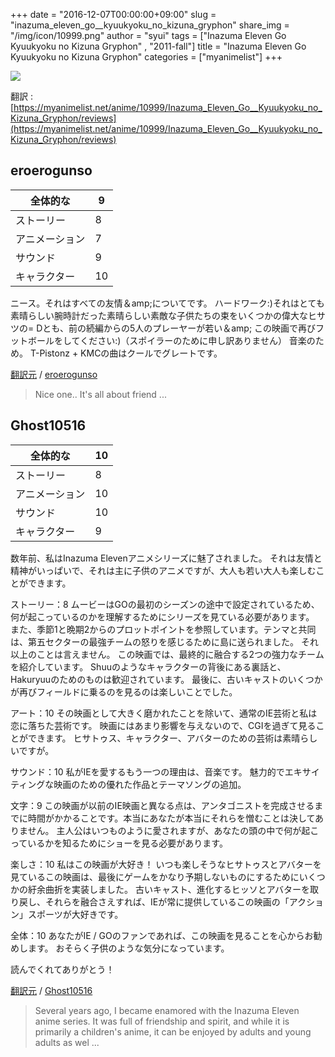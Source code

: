 +++
date = "2016-12-07T00:00:00+09:00"
slug = "inazuma_eleven_go__kyuukyoku_no_kizuna_gryphon"
share_img = "/img/icon/10999.png"
author = "syui"
tags = ["Inazuma Eleven Go Kyuukyoku no Kizuna Gryphon" , "2011-fall"]
title = "Inazuma Eleven Go Kyuukyoku no Kizuna Gryphon"
categories = ["myanimelist"]
+++

![](https://myanimelist.cdn-dena.com/images/anime/7/44972.jpg)


<!--more-->

翻訳 : [https://myanimelist.net/anime/10999/Inazuma_Eleven_Go__Kyuukyoku_no_Kizuna_Gryphon/reviews](https://myanimelist.net/anime/10999/Inazuma_Eleven_Go__Kyuukyoku_no_Kizuna_Gryphon/reviews)


## eroerogunso



全体的な|  9
--- | ---
ストーリー|  8
アニメーション|  7
サウンド|  9
キャラクター|  10

ニース。それはすべての友情＆amp;についてです。 ハードワーク:)それはとても素晴らしい腕時計だった素晴らしい素敵な子供たちの束をいくつかの偉大なヒサツの= Dとも、前の続編からの5人のプレーヤーが若い＆amp; この映画で再びフットボールをしてください:)（スポイラーのために申し訳ありません）
音楽のため。  T-Pistonz + KMCの曲はクールでグレートです。

[翻訳元](https://myanimelist.net/reviews.php?id=99801) / [eroerogunso](https://myanimelist.net/profile/eroerogunso/reviews)


> Nice one.. It's all about friend ...

## Ghost10516



全体的な|  10
--- | ---
ストーリー|  8
アニメーション|  10
サウンド|  10
キャラクター|  9

数年前、私はInazuma Elevenアニメシリーズに魅了されました。 それは友情と精神がいっぱいで、それは主に子供のアニメですが、大人も若い大人も楽しむことができます。

ストーリー：8
ムービーはGOの最初のシーズンの途中で設定されているため、何が起こっているのかを理解するためにシリーズを見ている必要があります。 また、季節1と晩期2からのプロットポイントを参照しています。テンマと共同は、第五セクターの最強チームの怒りを感じるために島に送られました。 それ以上のことは言えません。 この映画では、最終的に融合する2つの強力なチームを紹介しています。  Shuuのようなキャラクターの背後にある裏話と、Hakuryuuのためのものは歓迎されています。 最後に、古いキャストのいくつかが再びフィールドに乗るのを見るのは楽しいことでした。

アート：10
その映画として大きく磨かれたことを除いて、通常のIE芸術と私は恋に落ちた芸術です。 映画にはあまり影響を与えないので、CGIを過ぎて見ることができます。 ヒサトゥス、キャラクター、アバターのための芸術は素晴らしいですが。

サウンド：10
私がIEを愛するもう一つの理由は、音楽です。 魅力的でエキサイティングな映画のための優れた作品とテーマソングの追加。

文字：9
この映画が以前のIE映画と異なる点は、アンタゴニストを完成させるまでに時間がかかることです。本当にあなたが本当にそれらを憎むことは決してありません。 主人公はいつものように愛されますが、あなたの頭の中で何が起こっているかを知るためにショーを見る必要があります。

楽しさ：10
私はこの映画が大好き！ いつも楽しそうなヒサトゥスとアバターを見ているこの映画は、最後にゲームをかなり予期しないものにするためにいくつかの紆余曲折を実装しました。 古いキャスト、進化するヒッソとアバターを取り戻し、それらを融合さえすれば、IEが常に提供しているこの映画の「アクション」スポーツが大好きです。

全体：10
あなたがIE / GOのファンであれば、この映画を見ることを心からお勧めします。 おそらく子供のような気分になっています。

読んでくれてありがとう！

[翻訳元](https://myanimelist.net/reviews.php?id=207859) / [Ghost10516](https://myanimelist.net/profile/Ghost10516/reviews)


> Several years ago, I became enamored with the Inazuma Eleven anime series. It was full of friendship and spirit, and while it is primarily a children's anime, it can be enjoyed by adults and young adults as wel ...
